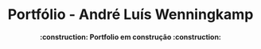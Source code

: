 <h1 align="center"> Portfólio - André Luís Wenningkamp </h1>

<h4 align="center"> 
    :construction:  Portfolio em construção  :construction:
</h4>